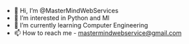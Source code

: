 - 👋 Hi, I’m @MasterMindWebServices
- 👀 I’m interested in Python and Ml
- 🌱 I’m currently learning Computer Engineering
- 📫 How to reach me - mastermindwebservice@gmail.com

<!---
MasterMindWebServices/MasterMindWebServices is a ✨ special ✨ repository because its `README.md` (this file) appears on your GitHub profile.
You can click the Preview link to take a look at your changes.
--->

